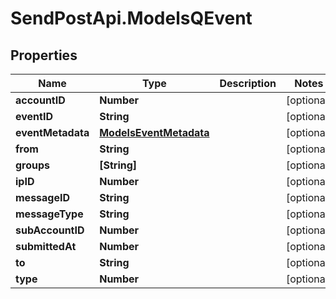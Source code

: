 # SendPostApi.ModelsQEvent

## Properties
Name | Type | Description | Notes
------------ | ------------- | ------------- | -------------
**accountID** | **Number** |  | [optional] 
**eventID** | **String** |  | [optional] 
**eventMetadata** | [**ModelsEventMetadata**](ModelsEventMetadata.md) |  | [optional] 
**from** | **String** |  | [optional] 
**groups** | **[String]** |  | [optional] 
**ipID** | **Number** |  | [optional] 
**messageID** | **String** |  | [optional] 
**messageType** | **String** |  | [optional] 
**subAccountID** | **Number** |  | [optional] 
**submittedAt** | **Number** |  | [optional] 
**to** | **String** |  | [optional] 
**type** | **Number** |  | [optional] 


